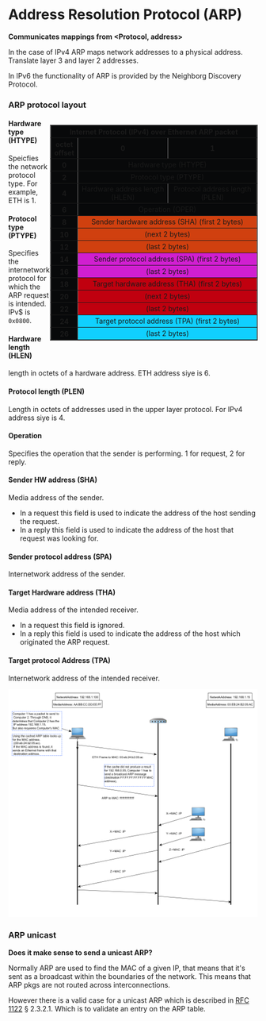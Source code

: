 # Address Resolution Protocol (ARP)

**Communicates mappings from <Protocol, address>**

In the case of IPv4 ARP maps network addresses to a physical address.
Translate layer 3 and layer 2 addresses.

In IPv6 the functionality of ARP is provided by the Neighborg Discovery Protocol.




### ARP protocol layout


<div>
<table style="float:right; background-color: #08090a; text-align: center; width: 30em;" border="1">
<tbody><tr>
<th colspan="17">Internet Protocol (IPv4) over Ethernet ARP packet</th>
</tr>
<tr>
<th colspan="1">octet offset</th>
<th colspan="8" width="50%">0</th>
<th colspan="8" width="50%">1</th>
</tr>
<tr>
<th>0</th>
<td colspan="16">Hardware type (HTYPE)</td>
</tr>
<tr>
<th>2</th>
<td colspan="16">Protocol type (PTYPE)</td>
</tr>
<tr>
<th>4</th>
<td colspan="8">Hardware address length (HLEN)</td>
<td colspan="8">Protocol address length (PLEN)</td>
</tr>
<tr>
<th>6</th>
<td colspan="16">Operation (OPER)</td>
</tr>
<tr>
<th>8</th>
<td colspan="16" style="background:#d0400f">Sender hardware address (SHA) (first 2 bytes)</td>
</tr>
<tr>
<th>10</th>
<td colspan="16" style="background:#d0400f">(next 2 bytes)</td>
</tr>
<tr>
<th>12</th>
<td colspan="16" style="background:#d0400f">(last 2 bytes)</td>
</tr>
<tr>
<th>14</th>
<td colspan="16" style="background:#d01fd0">Sender protocol address (SPA) (first 2 bytes)</td>
</tr>
<tr>
<th>16</th>
<td colspan="16" style="background:#d01fd0">(last 2 bytes)</td>
</tr>
<tr>
<th>18</th>
<td colspan="16" style="background:#c0000f">Target hardware address (THA) (first 2 bytes)</td>
</tr>
<tr>
<th>20</th>
<td colspan="16" style="background:#c0000f">(next 2 bytes)</td>
</tr>
<tr>
<th>22</th>
<td colspan="16" style="background:#c0000f">(last 2 bytes)</td>
</tr>
<tr>
<th>24</th>
<td colspan="16" style="background:#10d0ff">Target protocol address (TPA) (first 2 bytes)</td>
</tr>
<tr>
<th>26</th>
<td colspan="16" style="background:#10d0ff">(last 2 bytes)</td>
</tr>
</tbody></table>
</div>


#### Hardware type (HTYPE)
Speicfies the network protocol type. For example, ETH is 1.

#### Protocol type (PTYPE)
Specifies the internetwork protocol for which the ARP request is intended. IPv$ is `0x0800`.

#### Hardware length (HLEN)

length in octets of a hardware address. ETH address siye is 6.

#### Protocol length (PLEN)

Length in octets of addresses used in the upper layer protocol. For IPv4 address siye is 4.

#### Operation
Specifies the operation that the sender is performing. 1 for request, 2 for reply.

#### Sender HW address (SHA)

Media address of the sender.
- In a request this field is used to indicate the address
of the host sending the request.
- In a reply this field is used to indicate the address of the host that request was looking for.

#### Sender protocol address (SPA)

Internetwork address of the sender.

#### Target Hardware address (THA)

Media address of the intended receiver.
- In a request this field is ignored.
- In a reply this field is used to indicate the address of the host which originated the ARP request.

#### Target protocol Address (TPA)
Internetwork address of the intended receiver.


![](arp_diag.png)


### ARP unicast

__Does it make sense to send a unicast ARP?__

Normally ARP are used to find the MAC of a given IP, that means that it's sent as a broadcast within the
boundaries of the network. This means that ARP pkgs are not routed across interconnections.

However there is a valid case for a unicast ARP which is described in [RFC 1122](http://tools.ietf.org/html/rfc1122) § 2.3.2.1.
Which is to validate an entry on the ARP table. 
